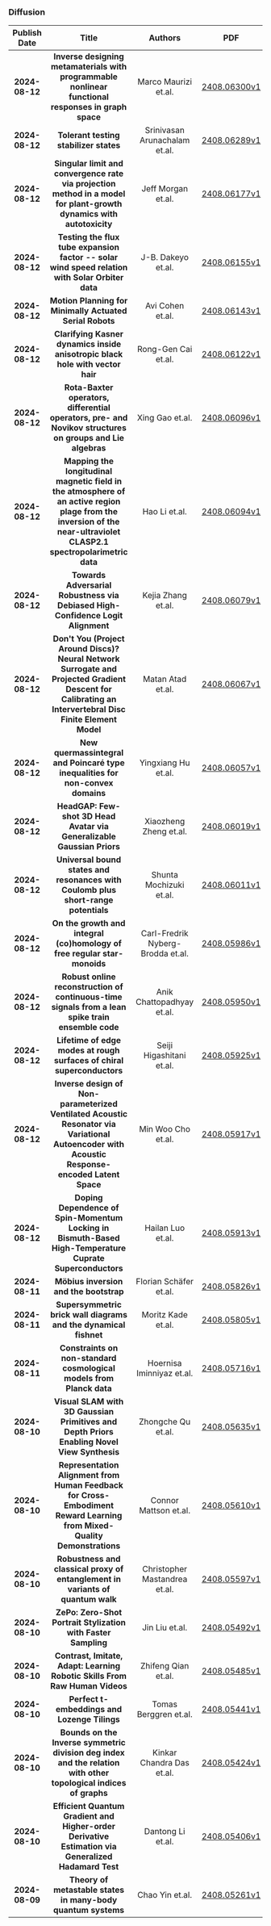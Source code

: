 
### Diffusion
|Publish Date|Title|Authors|PDF|Code|
| :---: | :---: | :---: | :---: | :---: |
|**2024-08-12**|**Inverse designing metamaterials with programmable nonlinear functional responses in graph space**|Marco Maurizi et.al.|[2408.06300v1](http://arxiv.org/abs/2408.06300v1)|null|
|**2024-08-12**|**Tolerant testing stabilizer states**|Srinivasan Arunachalam et.al.|[2408.06289v1](http://arxiv.org/abs/2408.06289v1)|null|
|**2024-08-12**|**Singular limit and convergence rate via projection method in a model for plant-growth dynamics with autotoxicity**|Jeff Morgan et.al.|[2408.06177v1](http://arxiv.org/abs/2408.06177v1)|null|
|**2024-08-12**|**Testing the flux tube expansion factor -- solar wind speed relation with Solar Orbiter data**|J-B. Dakeyo et.al.|[2408.06155v1](http://arxiv.org/abs/2408.06155v1)|null|
|**2024-08-12**|**Motion Planning for Minimally Actuated Serial Robots**|Avi Cohen et.al.|[2408.06143v1](http://arxiv.org/abs/2408.06143v1)|null|
|**2024-08-12**|**Clarifying Kasner dynamics inside anisotropic black hole with vector hair**|Rong-Gen Cai et.al.|[2408.06122v1](http://arxiv.org/abs/2408.06122v1)|null|
|**2024-08-12**|**Rota-Baxter operators, differential operators, pre- and Novikov structures on groups and Lie algebras**|Xing Gao et.al.|[2408.06096v1](http://arxiv.org/abs/2408.06096v1)|null|
|**2024-08-12**|**Mapping the longitudinal magnetic field in the atmosphere of an active region plage from the inversion of the near-ultraviolet CLASP2.1 spectropolarimetric data**|Hao Li et.al.|[2408.06094v1](http://arxiv.org/abs/2408.06094v1)|null|
|**2024-08-12**|**Towards Adversarial Robustness via Debiased High-Confidence Logit Alignment**|Kejia Zhang et.al.|[2408.06079v1](http://arxiv.org/abs/2408.06079v1)|null|
|**2024-08-12**|**Don't You (Project Around Discs)? Neural Network Surrogate and Projected Gradient Descent for Calibrating an Intervertebral Disc Finite Element Model**|Matan Atad et.al.|[2408.06067v1](http://arxiv.org/abs/2408.06067v1)|null|
|**2024-08-12**|**New quermassintegral and Poincaré type inequalities for non-convex domains**|Yingxiang Hu et.al.|[2408.06057v1](http://arxiv.org/abs/2408.06057v1)|null|
|**2024-08-12**|**HeadGAP: Few-shot 3D Head Avatar via Generalizable Gaussian Priors**|Xiaozheng Zheng et.al.|[2408.06019v1](http://arxiv.org/abs/2408.06019v1)|null|
|**2024-08-12**|**Universal bound states and resonances with Coulomb plus short-range potentials**|Shunta Mochizuki et.al.|[2408.06011v1](http://arxiv.org/abs/2408.06011v1)|null|
|**2024-08-12**|**On the growth and integral (co)homology of free regular star-monoids**|Carl-Fredrik Nyberg-Brodda et.al.|[2408.05986v1](http://arxiv.org/abs/2408.05986v1)|null|
|**2024-08-12**|**Robust online reconstruction of continuous-time signals from a lean spike train ensemble code**|Anik Chattopadhyay et.al.|[2408.05950v1](http://arxiv.org/abs/2408.05950v1)|null|
|**2024-08-12**|**Lifetime of edge modes at rough surfaces of chiral superconductors**|Seiji Higashitani et.al.|[2408.05925v1](http://arxiv.org/abs/2408.05925v1)|null|
|**2024-08-12**|**Inverse design of Non-parameterized Ventilated Acoustic Resonator via Variational Autoencoder with Acoustic Response-encoded Latent Space**|Min Woo Cho et.al.|[2408.05917v1](http://arxiv.org/abs/2408.05917v1)|null|
|**2024-08-12**|**Doping Dependence of Spin-Momentum Locking in Bismuth-Based High-Temperature Cuprate Superconductors**|Hailan Luo et.al.|[2408.05913v1](http://arxiv.org/abs/2408.05913v1)|null|
|**2024-08-11**|**Möbius inversion and the bootstrap**|Florian Schäfer et.al.|[2408.05826v1](http://arxiv.org/abs/2408.05826v1)|null|
|**2024-08-11**|**Supersymmetric brick wall diagrams and the dynamical fishnet**|Moritz Kade et.al.|[2408.05805v1](http://arxiv.org/abs/2408.05805v1)|null|
|**2024-08-11**|**Constraints on non-standard cosmological models from Planck data**|Hoernisa Iminniyaz et.al.|[2408.05716v1](http://arxiv.org/abs/2408.05716v1)|null|
|**2024-08-10**|**Visual SLAM with 3D Gaussian Primitives and Depth Priors Enabling Novel View Synthesis**|Zhongche Qu et.al.|[2408.05635v1](http://arxiv.org/abs/2408.05635v1)|null|
|**2024-08-10**|**Representation Alignment from Human Feedback for Cross-Embodiment Reward Learning from Mixed-Quality Demonstrations**|Connor Mattson et.al.|[2408.05610v1](http://arxiv.org/abs/2408.05610v1)|null|
|**2024-08-10**|**Robustness and classical proxy of entanglement in variants of quantum walk**|Christopher Mastandrea et.al.|[2408.05597v1](http://arxiv.org/abs/2408.05597v1)|null|
|**2024-08-10**|**ZePo: Zero-Shot Portrait Stylization with Faster Sampling**|Jin Liu et.al.|[2408.05492v1](http://arxiv.org/abs/2408.05492v1)|null|
|**2024-08-10**|**Contrast, Imitate, Adapt: Learning Robotic Skills From Raw Human Videos**|Zhifeng Qian et.al.|[2408.05485v1](http://arxiv.org/abs/2408.05485v1)|null|
|**2024-08-10**|**Perfect t-embeddings and Lozenge Tilings**|Tomas Berggren et.al.|[2408.05441v1](http://arxiv.org/abs/2408.05441v1)|null|
|**2024-08-10**|**Bounds on the Inverse symmetric division deg index and the relation with other topological indices of graphs**|Kinkar Chandra Das et.al.|[2408.05424v1](http://arxiv.org/abs/2408.05424v1)|null|
|**2024-08-10**|**Efficient Quantum Gradient and Higher-order Derivative Estimation via Generalized Hadamard Test**|Dantong Li et.al.|[2408.05406v1](http://arxiv.org/abs/2408.05406v1)|null|
|**2024-08-09**|**Theory of metastable states in many-body quantum systems**|Chao Yin et.al.|[2408.05261v1](http://arxiv.org/abs/2408.05261v1)|null|
